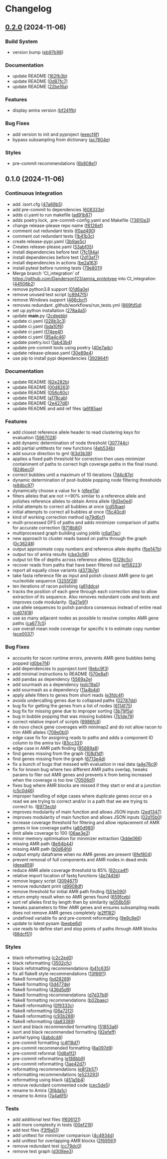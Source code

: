 # Changelog

## [0.2.0](https://github.com/Danderson123/Amira/compare/v0.1.0...v0.2.0) (2024-11-06)


### Build System

* version bump ([eb97b98](https://github.com/Danderson123/Amira/commit/eb97b98307fd2f24abf33c3c4666860e95504d6d))


### Documentation

* update README ([162fb3b](https://github.com/Danderson123/Amira/commit/162fb3bcdc191c6059052dfc24e45ef3ec2cb6b8))
* update README ([0d87fc7](https://github.com/Danderson123/Amira/commit/0d87fc7002e15ce0b60761071fe7d0f7df720d4f))
* update README ([22be16a](https://github.com/Danderson123/Amira/commit/22be16a22807b92ad79aca166d569af0d08da1a4))


### Features

* display amira version ([bf241fb](https://github.com/Danderson123/Amira/commit/bf241fbdece7f0595b9cda5820a4765e475dee0d))


### Bug Fixes

* add version to init and pyproject ([eeecf4f](https://github.com/Danderson123/Amira/commit/eeecf4fb336b460128c662e6e3395b9d6f86fc53))
* bypass subsampling from dictionary ([ac7604e](https://github.com/Danderson123/Amira/commit/ac7604eb2687b2225c6f291bc58abad3c1b969c5))


### Styles

* pre-commit recommendations ([6b808e1](https://github.com/Danderson123/Amira/commit/6b808e10dc9e9c090d1e0ce3ef10eb40e170548d))

## 0.1.0 (2024-11-06)


### Continuous Integration

* add .isort.cfg ([47a69b5](https://github.com/Danderson123/Amira/commit/47a69b572301749e708be8248fb81a3039b45be7))
* add pre-commit to dependencies ([608333e](https://github.com/Danderson123/Amira/commit/608333ed8e7ae9f95ad0563e650edc4014135259))
* adds ci.yaml to run makefile ([ad91b87](https://github.com/Danderson123/Amira/commit/ad91b875a7d6974562349d9c602e2ab837f88a60))
* adds poetry.lock, .pre-commit-config.yaml and Makefile ([73810a3](https://github.com/Danderson123/Amira/commit/73810a32796660135766b8bf6080ff5b4e23d938))
* change release-please repo name ([f6126ef](https://github.com/Danderson123/Amira/commit/f6126efd5a702a75a58f33ce718f322ac4fdb425))
* comment out redundant tests ([f0ad490](https://github.com/Danderson123/Amira/commit/f0ad4900830a7f06827ac37123cb2b9eb3868371))
* comment out redundant tests ([1b41b3c](https://github.com/Danderson123/Amira/commit/1b41b3c90eec16f8060e1c8e72259acbc47f9425))
* create release-pypi.yaml ([3b9ae5c](https://github.com/Danderson123/Amira/commit/3b9ae5c7491a55018253aed253e3479c4b60dedb))
* Creates release-please.yaml ([53abf05](https://github.com/Danderson123/Amira/commit/53abf057f04a2949ee8f3f7879b5495fba5ec389))
* install dependencies before test ([7fc194a](https://github.com/Danderson123/Amira/commit/7fc194a8fac8e265e158e5bd3dfa529935c9db42))
* install dependencies before test ([2d13af7](https://github.com/Danderson123/Amira/commit/2d13af725b934f4f1b24d72b053d3a2e2be6fc1d))
* install dependencies in actions ([be2a163](https://github.com/Danderson123/Amira/commit/be2a163ddc85af89519503ad09c0cd19f3487809))
* install pytest before running tests ([79e8011](https://github.com/Danderson123/Amira/commit/79e8011ed5057e80e98e746fe7fee8a3ee24ecdc))
* Merge branch 'CI_integration' of https://github.com/Danderson123/amira_prototype into CI_integration ([44506b2](https://github.com/Danderson123/Amira/commit/44506b2a31e1ae77f3307aa67dd55fcc4888c01d))
* remove python3.8 support ([01d6a0e](https://github.com/Danderson123/Amira/commit/01d6a0e02701c5db6dc3338d5380bddc1f99d807))
* remove unused test script ([c8947f5](https://github.com/Danderson123/Amira/commit/c8947f5169396737190dab1ad1668697ac0ac56e))
* remove Windows support ([466cbcf](https://github.com/Danderson123/Amira/commit/466cbcf14a164bd5526176bc4f965bb8541c8b8b))
* removes redundant .github/workflows/run_tests.yml ([869fd5d](https://github.com/Danderson123/Amira/commit/869fd5d31552f01a2eeb56b89c6601519f72705e))
* set up python installation ([278a4a5](https://github.com/Danderson123/Amira/commit/278a4a511e9f8cecafb3052f686eefb2a3b89f9a))
* update __main__.py ([2cdeebb](https://github.com/Danderson123/Amira/commit/2cdeebb2a6affaab75072586cc05627176738f4a))
* update ci.yaml ([028b3c3](https://github.com/Danderson123/Amira/commit/028b3c3ad879cc0ec8a470c845834a57b39c324e))
* update ci.yaml ([bda10f6](https://github.com/Danderson123/Amira/commit/bda10f62f21abe4441c77aaab7a56a6672877d76))
* update ci.yaml ([f74ee4f](https://github.com/Danderson123/Amira/commit/f74ee4f5adc71ceecea01c7c13d589975361e1c3))
* update ci.yaml ([95a4c46](https://github.com/Danderson123/Amira/commit/95a4c466c2bcfb06120bc1fd3167a5d2a9c47bca))
* update poetry.locl ([1ab43b4](https://github.com/Danderson123/Amira/commit/1ab43b4c27f271e99ec2b264bc3c93368d81e252))
* update pre-commit tools using poetry ([40e7adc](https://github.com/Danderson123/Amira/commit/40e7adc6b662ae73e95dde37ad73ea4b94ac7e04))
* update release-please.yaml ([30e89e4](https://github.com/Danderson123/Amira/commit/30e89e42cb93754fd7864ac86b074aec8f8aec23))
* use pip to install pypi dependencies ([392864f](https://github.com/Danderson123/Amira/commit/392864fef9c9d40363e12f798c4459016080a26f))


### Documentation

* update README ([82e282b](https://github.com/Danderson123/Amira/commit/82e282be93903114a3d0957dbef1e8096f130471))
* update README ([00d8263](https://github.com/Danderson123/Amira/commit/00d826392cff7f4a60d3704f98edae0d4dc95aab))
* update README ([056c60c](https://github.com/Danderson123/Amira/commit/056c60c589e155e47e2d073985e0a547d49a2ff0))
* update README ([a178cab](https://github.com/Danderson123/Amira/commit/a178cab32d09d3babca819ff43ef8e3419d72b1f))
* update README ([2e427d6](https://github.com/Danderson123/Amira/commit/2e427d69972f43fcd0950f48f2aee434a4b41a14))
* update README and add ref files ([a6f85ae](https://github.com/Danderson123/Amira/commit/a6f85ae5446f1b488c99389f9b9c2a1e6091cb74))


### Features

* add closest reference allele header to read clustering keys for evaluation ([5967028](https://github.com/Danderson123/Amira/commit/5967028b17ab0c605c12345387d8659b259ca0db))
* add dynamic determination of node threshold ([307744c](https://github.com/Danderson123/Amira/commit/307744c36b31ca81635367b5e4c13c48e13dabf1))
* add partial untittests for new functions ([4eb534b](https://github.com/Danderson123/Amira/commit/4eb534b09935dd90d50ebc7a836e0e65ecf6f5bb))
* add source direction to gml ([63d3b38](https://github.com/Danderson123/Amira/commit/63d3b38d21e436a4bced929b05edea77c9bc72af))
* applies a fixed path threshold for correction  then uses minimizer containment of paths to correct high coverage paths in the final round. ([824bec0](https://github.com/Danderson123/Amira/commit/824bec0a59baafaddeaa19fadda15be6508027f0))
* correct bubbles until a maximum of 10 iterations ([7d4c87e](https://github.com/Danderson123/Amira/commit/7d4c87ebd320da91f0ceeb6806eef7cf834d8434))
* dynamic determination of post-bubble popping node filtering thresholds ([e84bc97](https://github.com/Danderson123/Amira/commit/e84bc97eb49b827e655652b4f97dd66ba6ece8ba))
* dynamically choose a value for k ([dfee11a](https://github.com/Danderson123/Amira/commit/dfee11a4f1c45b84c8af9296395678122661ecf6))
* filters alleles that are not &gt;=90% similar to a reference allele and polishes reference alleles to obtain Amira allele ([9d3e0e4](https://github.com/Danderson123/Amira/commit/9d3e0e41cc2665588d0cdffa8572bb3147d52ff1))
* initial attempts to correct all bubbles at once ([cd5fbae](https://github.com/Danderson123/Amira/commit/cd5fbae2cd4ff25ce7d6e495044c74e81c88b865))
* initial attempts to correct all bubbles at once ([15c40cd](https://github.com/Danderson123/Amira/commit/15c40cd85ce54503e9793006509783ae0adca872))
* kind of working correction method ([e79d6cf](https://github.com/Danderson123/Amira/commit/e79d6cf076c0d8a0dbea66d837d83ec115cfb738))
* mulit-processed DFS of paths and adds minimizer comparison of paths for accurate correction ([9718b80](https://github.com/Danderson123/Amira/commit/9718b801974e48f4e6577212ad3460fa8be47fe5))
* multiprocessed graph building using joblib ([c6af7ac](https://github.com/Danderson123/Amira/commit/c6af7ac427b2ba6835cc23c56ff47b1194a04041))
* new approach to cluster reads based on paths through the graph ([0c36248](https://github.com/Danderson123/Amira/commit/0c36248a12c3e61f69a91ea165925fbae9a3d7c9))
* output approximate copy numbers and reference allele depths ([fbe147b](https://github.com/Danderson123/Amira/commit/fbe147b4149712c74150f6d79a798766a9ff2fcf))
* output tsv of amira results ([cbe3c96](https://github.com/Danderson123/Amira/commit/cbe3c960d636cf122012eb7d855e382e5a8a628e))
* output txt file of depths across reference alleles ([5128c5c](https://github.com/Danderson123/Amira/commit/5128c5cd2aeb8cf2edd3bf87c4d23ee5d8c287ad))
* recover reads from paths that have been filtered out ([ef58223](https://github.com/Danderson123/Amira/commit/ef58223afcdfeab171e79fac94b89d66c3ab76cd))
* report all equally close variants ([d373b7e](https://github.com/Danderson123/Amira/commit/d373b7e7af356940881d8b28427770d3d7e0f7ae))
* take fasta reference file as input and polish closest AMR gene to get nucleotide sequence ([3255f28](https://github.com/Danderson123/Amira/commit/3255f28fea6b9295eaa8245d0a24b698cf9a2696))
* ten iterations of racon polishing ([a81ddce](https://github.com/Danderson123/Amira/commit/a81ddce14cfafbc2e4e1e53ead0b85be537c728a))
* tracks the position of each gene through each correction step to allow extraction of its sequence. Also removes redundant code and tests and improves code modularity. ([5a21e91](https://github.com/Danderson123/Amira/commit/5a21e91b1c844730f3aece97d54d1b37cb26bfee))
* use allele sequences to polish pandora consensus instead of entire read ([cd07418](https://github.com/Danderson123/Amira/commit/cd0741859598d950c65bea8d50b3f44547ed0dad))
* use as many adjacent nodes as possible to resolve complex AMR gene paths ([ca677c5](https://github.com/Danderson123/Amira/commit/ca677c5144c0223c80bbf51e575c4d529ec46f94))
* use overall mean node coverage for specific k to estimate copy number ([ece0037](https://github.com/Danderson123/Amira/commit/ece0037f8909532002677c832a76ea54e5426d56))


### Bug Fixes

* accounts for racon runtime errors, prevents AMR gene bubbles being popped ([d0be7f4](https://github.com/Danderson123/Amira/commit/d0be7f4bd1158c75b2a795bccc228283d642cca1))
* add dependencies to pyproject.toml ([9ebc9f3](https://github.com/Danderson123/Amira/commit/9ebc9f31059c589503fb77164c0c171e1627efb4))
* add minimal instructions to README ([570e8af](https://github.com/Danderson123/Amira/commit/570e8afc135d79627c164c7b96e1a33815789b90))
* add pandas as dependency ([5569a2e](https://github.com/Danderson123/Amira/commit/5569a2ec792ae9dacc330a093690516db047409f))
* add sourmash as a dependency ([edc19a0](https://github.com/Danderson123/Amira/commit/edc19a0e75878f113988831a5aa270a126d11552))
* add sourmash as a dependency ([11a4b4d](https://github.com/Danderson123/Amira/commit/11a4b4d43d8a86e41209b40734f796bc89556f7f))
* apply allele filters to genes from short reads ([e3fdc4f](https://github.com/Danderson123/Amira/commit/e3fdc4f116b7550b21aac11623c61a1e2a33619d))
* avoids undercalling genes due to collapsed paths ([02787dd](https://github.com/Danderson123/Amira/commit/02787ddd1955e3cc1a32753724d00063f9d3ce25))
* bug fix for getting the genes from a list of nodes ([6114f75](https://github.com/Danderson123/Amira/commit/6114f75638685881b884bfc6ca8c0396f4b53275))
* bug fix for missing gene due to improper sorting ([3b79f5a](https://github.com/Danderson123/Amira/commit/3b79f5a983c888bc90e1b77259b7527edddb8be5))
* bug in bubble popping that was missing bubbles ([7b1de79](https://github.com/Danderson123/Amira/commit/7b1de79f1a7c3075545d3ea792da315576c0e4f0))
* correct relative import of scripts ([9986fc8](https://github.com/Danderson123/Amira/commit/9986fc86d6455e78ac99f88b4463500ea1684bb1))
* de novo check gene coverages with minimap2 and do not allow racon to trim AMR alleles ([709e0b0](https://github.com/Danderson123/Amira/commit/709e0b0f2896d8d39362a2e2a91c9c6c88ff0564))
* edge case fix for assigning reads to paths and adds a component ID column to the amira tsv ([83cc331](https://github.com/Danderson123/Amira/commit/83cc33198789180751814fedbb71bee42776b6bf))
* edge case in AMR path finding ([95889a8](https://github.com/Danderson123/Amira/commit/95889a8ebb590fcb7b84a40f1dd6a3d38e6dd77d))
* find genes missing from the graph ([108d1df](https://github.com/Danderson123/Amira/commit/108d1dffe62e9dccd0f062e5d59edf906100d01f))
* find genes missing from the graph ([6713e4d](https://github.com/Danderson123/Amira/commit/6713e4df21f7f3e2b83712d4e073319395db651a))
* fix a bunch of bugs that messed with evaluation in real data ([a4e76c9](https://github.com/Danderson123/Amira/commit/a4e76c9a141e4e2cb3ad7410b53e914dc139a2ac))
* fix for known bug where two different AMR paths overlap, tweaks params to filer out AMR genes and prevents k from being increased when the coverage is too low ([70506d1](https://github.com/Danderson123/Amira/commit/70506d13d8f74e085da6859c0889a853ec486024))
* fixes bug where AMR blocks are missed if they start or end at a junction ([c5c0d46](https://github.com/Danderson123/Amira/commit/c5c0d46346e4b53711e523d7251d4bd42771dbd4))
* improper handling of edge cases where duplicate genes occur on a read we are trying to correct and/or in a path that we are trying to correct to. ([6973ecb](https://github.com/Danderson123/Amira/commit/6973ecb492fefe642f1c0699e364f9a64d306168))
* improves modularity of main function and allows JSON inputs ([2ed1347](https://github.com/Danderson123/Amira/commit/2ed1347a678a8fbaf29e7348a5b137208d2f69d7))
* improves modularity of main function and allows JSON inputs ([02d15b0](https://github.com/Danderson123/Amira/commit/02d15b0b2ed2374aaf6711ceb6f04c5f5ddf2552))
* increase coverage threshold for filtering and allow replacement of AMR genes in low coverage paths ([a80d980](https://github.com/Danderson123/Amira/commit/a80d980650c5e2f1dfe3fd65b7d65244f9d2740f))
* limit allele coverage to 100 ([06ae3e2](https://github.com/Danderson123/Amira/commit/06ae3e2364f2eb74b41fc34d2202d4fd45cebc93))
* minor memory optimisation for minimizer extraction ([3dde066](https://github.com/Danderson123/Amira/commit/3dde0668f48565fc28f1582c7b73d3bd292f694b))
* missing AMR path ([8e94b44](https://github.com/Danderson123/Amira/commit/8e94b440d52a6af0ca8af5f6dae77b96a69d0dc9))
* missing AMR path ([b0d64fd](https://github.com/Danderson123/Amira/commit/b0d64fdb48cc95e7a5e43685cf8d1fd95047748d))
* output empty dataframe when no AMR genes are present ([6fef804](https://github.com/Danderson123/Amira/commit/6fef8044c212892522685b8b886f5b9ed1d8f553))
* prevent removal of full components and AMR nodes in dead ends ([deea859](https://github.com/Danderson123/Amira/commit/deea859a3b24c923099d66a4db570f9a1ddc7b17))
* reduce AMR allele coverage threshold to 85% ([92cca4f](https://github.com/Danderson123/Amira/commit/92cca4fee682745f5cdb0f3205e36b99079620be))
* relative import location of fastq functions ([4e74456](https://github.com/Danderson123/Amira/commit/4e7445678472f4bff9d50e06ac5547b6df0e20e5))
* remove legacy script ([3094671](https://github.com/Danderson123/Amira/commit/3094671df13d64763c7dc03cd3bd042b73d8687f))
* remove redundant print ([d9908df](https://github.com/Danderson123/Amira/commit/d9908df5650452562c86d4517a3b3075eff2b6fe))
* remove threshold for initial AMR path finding ([551e090](https://github.com/Danderson123/Amira/commit/551e09096fef4d50abca958651941eb434b08472))
* return empty result when no AMR genes found ([659fceb](https://github.com/Danderson123/Amira/commit/659fcebdc917413b80f938418f97cdc6917e489b))
* sort ref alleles first by length then by similarity ([e056b56](https://github.com/Danderson123/Amira/commit/e056b569699c9bccaaaeff6d71b9ef48db889cf9))
* tweaks parameters to filter AMR genes and ensures subsampling reads does not remove AMR genes completely ([e2ff182](https://github.com/Danderson123/Amira/commit/e2ff1820453fda0feff70a4c26fd70b584012d98))
* undefined variable fix and pre-commit reformatting ([9e9c8e0](https://github.com/Danderson123/Amira/commit/9e9c8e0b59f26d86b088b5dd2a1a366aa9615368))
* update to latest pysam ([beebe6d](https://github.com/Danderson123/Amira/commit/beebe6d75544721884bbff944ed85e1ee03fd591))
* use reads to define start and stop points of paths through AMR blocks ([88dcf51](https://github.com/Danderson123/Amira/commit/88dcf51648986b51c52ae5f427515ed3f7f51c5f))


### Styles

* black reformatting ([c2c2ed0](https://github.com/Danderson123/Amira/commit/c2c2ed0195760ed1d4c5aef8b4eadf303fa80f57))
* black reformatting ([3502cfc](https://github.com/Danderson123/Amira/commit/3502cfcf988f88937e4c7e61acdbb529d00b23b5))
* black refotmatting recommendations ([b41c635](https://github.com/Danderson123/Amira/commit/b41c635b3e4468a74ded92f1d9e05b9fbb1500b2))
* fix all flake8 style recommendations ([13f66f1](https://github.com/Danderson123/Amira/commit/13f66f1e802c8ef60c8c6dfc2d71a302ba38f96a))
* flake8 formatting ([bd28289](https://github.com/Danderson123/Amira/commit/bd282899e17bb4ed58744805425dad9219cd62b2))
* flake8 formatting ([0d477de](https://github.com/Danderson123/Amira/commit/0d477de340049ef9a340c06930d8f94f5c092f93))
* flake8 formatting ([436d5d9](https://github.com/Danderson123/Amira/commit/436d5d9f8a5a3828dfb1efd04f9d92b8b520dbbb))
* flake8 formatting recommendations ([d7d37b8](https://github.com/Danderson123/Amira/commit/d7d37b869eeeae07961b40a72b13a439a457c0c8))
* flake8 formatting recommendations ([b02baec](https://github.com/Danderson123/Amira/commit/b02baec1df8b068f6e641c56560112b803afe763))
* flake8 reformatting ([0f9333c](https://github.com/Danderson123/Amira/commit/0f9333cdd2c6929cfe93b4c41f6e252fceb5d0f3))
* flake8 reformatting ([06a72f2](https://github.com/Danderson123/Amira/commit/06a72f24ff0be0b9fd0c3768b416efeaf7dd8453))
* flake8 reformatting ([c93b288](https://github.com/Danderson123/Amira/commit/c93b28844fa1a34b8f817dcb7e76bdcfb0d45d88))
* flake8 reformatting ([da83389](https://github.com/Danderson123/Amira/commit/da833890d5937b88b8db1c3ccb6bb834a9fda12c))
* isort and black recommended formatting ([51853a6](https://github.com/Danderson123/Amira/commit/51853a6940ed3bd1acc95cd433b9be69d35f502b))
* isort and black recommended formatting ([92efeff](https://github.com/Danderson123/Amira/commit/92efeffa4e3ca5fc9e8d63b5ad2c5afd980f6c77))
* partial typing ([4abdcd4](https://github.com/Danderson123/Amira/commit/4abdcd490e511d6a88f1488bb7fc61911a81e445))
* pre-commit formatting ([c4f18d7](https://github.com/Danderson123/Amira/commit/c4f18d783d18a45c45edf3825a044257c68973f1))
* pre-commit recommended formatting ([8a097d9](https://github.com/Danderson123/Amira/commit/8a097d952e3986e344970535c32a9cdb2de05f03))
* pre-commit reformat ([0d6a1f2](https://github.com/Danderson123/Amira/commit/0d6a1f2fe9301c0fe9d2f6230ac3542480b2bc5b))
* pre-commit reformatting ([e188bb9](https://github.com/Danderson123/Amira/commit/e188bb9791b0414538212a35a89d4745e00fef56))
* pre-commit reformatting ([3ae42d7](https://github.com/Danderson123/Amira/commit/3ae42d767f0575375d0f7343662dd8296ac79fe0))
* reformatting recommendations ([e8f2b57](https://github.com/Danderson123/Amira/commit/e8f2b5737fece61d07235f191eaea2a15f824c73))
* reformatting recommendations ([e523293](https://github.com/Danderson123/Amira/commit/e523293681cf453ebc7730387d986aa15f6cab81))
* reformatting using black ([451a5b4](https://github.com/Danderson123/Amira/commit/451a5b4744099e88f4688fab03f5e1d116130a58))
* remove redundant commented code ([cec5de5](https://github.com/Danderson123/Amira/commit/cec5de5969fd87fdd2ae38df2f6dc29b5d60b06e))
* rename to Amira ([3f4da1c](https://github.com/Danderson123/Amira/commit/3f4da1c1b44888b3a976d4baebc1eb4237aa578c))
* rename to Amira ([7a4a6f5](https://github.com/Danderson123/Amira/commit/7a4a6f58232c2b6c466fa0dff48bd82e109a6a02))


### Tests

* add additional test files ([f606121](https://github.com/Danderson123/Amira/commit/f606121121232e91215b97a66bb392b5d6d80d5c))
* add more complexity in tests ([00ef219](https://github.com/Danderson123/Amira/commit/00ef21908f5f3d614afb87da290fa09af9c85e50))
* add test files ([f3f9a51](https://github.com/Danderson123/Amira/commit/f3f9a51f303ac02e4155068f8dea6c86184bf4b9))
* add unittest for minimizer comparison ([4c4934d](https://github.com/Danderson123/Amira/commit/4c4934d19fc3c35b9fe1af5db5581cb76e9b15bf))
* add unittest for overlapping AMR blocks ([2f69561](https://github.com/Danderson123/Amira/commit/2f69561b3a92a64d314199606fbd7d3501a65430))
* remove redundant test ([cc79dc0](https://github.com/Danderson123/Amira/commit/cc79dc0e8c04ad52058e56a4bb0ec6d3c929a8a6))
* remove test graph ([d308ee3](https://github.com/Danderson123/Amira/commit/d308ee3b75211a964ff24ce12fec1bd932cddd83))
